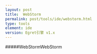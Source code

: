 ```yaml
---
layout: post
title:  WebStorm
permalink: post/tools/ide/webstorm.html
type: tools
element: ide
version: Egret引擎 v1.x
---
```


#####WebStormWebStorm